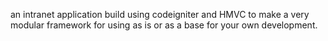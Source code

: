 an intranet application build using codeigniter and HMVC to make a very modular framework for using as is or as a base for your own development.